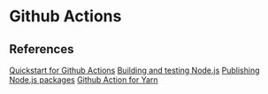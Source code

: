 # Github Actions

## References

[Quickstart for Github Actions](https://docs.github.com/en/actions/quickstart)
[Building and testing Node.js](https://docs.github.com/en/actions/automating-builds-and-tests/building-and-testing-nodejs)
[Publishing Node.js packages](https://docs.github.com/en/actions/publishing-packages/publishing-nodejs-packages)
[Github Action for Yarn](https://github.com/marketplace/actions/github-action-for-yarn)
